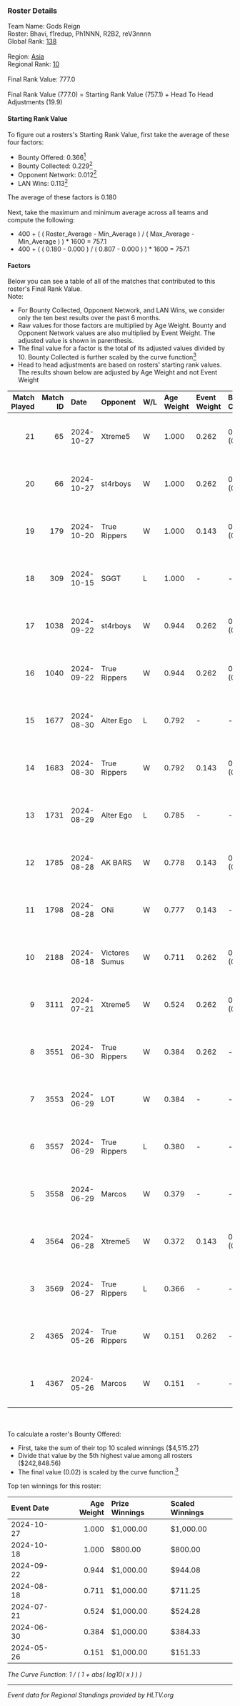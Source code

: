 ### Roster Details<br />
Team Name: Gods Reign<br />
Roster: Bhavi, f1redup, Ph1NNN, R2B2, reV3nnnn<br />
Global Rank: [138](../../standings_global_2024_10_30.md)<br />
<br />
Region: [Asia]( ../../standings_asia_2024_10_30.md)<br />
Regional Rank: [10]( ../../standings_asia_2024_10_30.md)<br />
<br />
Final Rank Value:  777.0<br />
<br />
Final Rank Value (777.0) = Starting Rank Value (757.1) + Head To Head Adjustments (19.9)<br />

#### Starting Rank Value<br />
To figure out a rosters's Starting Rank Value, first take the average of these four factors:<br />
- Bounty Offered: 0.366[<sup>1</sup>](#table2)
- Bounty Collected: 0.229[<sup>2</sup>](#table1)
- Opponent Network: 0.012[<sup>2</sup>](#table1)
- LAN Wins: 0.113[<sup>2</sup>](#table1)

The average of these factors is 0.180<br />
<br />
Next, take the maximum and minimum average across all teams and compute the following:<br />
- 400 + ( ( Roster_Average - Min_Average ) / ( Max_Average - Min_Average ) ) * 1600 = 757.1
- 400 + ( ( 0.180 - 0.000 ) / ( 0.807 - 0.000 ) ) * 1600 = 757.1


#### Factors<br />
Below you can see a table of all of the matches that contributed to this roster's Final Rank Value.<br />
Note:<br />

- For Bounty Collected, Opponent Network, and LAN Wins, we consider only the ten best results over the past 6 months.
- Raw values for those factors are multiplied by Age Weight. Bounty and Opponent Network values are also multiplied by Event Weight. The adjusted value is shown in parenthesis.
- The final value for a factor is the total of its adjusted values divided by 10. Bounty Collected is further scaled by the curve function[<sup>3</sup>](#curveFunction)
- Head to head adjustments are based on rosters' starting rank values. The results shown below are adjusted by Age Weight and not Event Weight
<span id="table1"></span><br />


| Match Played | Match ID | Date       | Opponent       | W/L | Age Weight | Event Weight | Bounty Collected | Opponent Network | LAN Wins  | H2H Adj. | Roster                                      |
| -: | -: | :- | :- | :- | :- | :- | :- | :- | :- | -: | :- |
|           21 |       65 | 2024-10-27 | Xtreme5        | W   | 1.000      | 0.262        | 0.003 (0.001)    | 0.034 (0.009)    | 0 (0.000) |     6.51 | Bhavi, f1redup, Ph1NNN, R2B2, reV3nnnn      |
|           20 |       66 | 2024-10-27 | st4rboys       | W   | 1.000      | 0.262        | 0.002 (0.001)    | 0.033 (0.009)    | 0 (0.000) |     9.65 | Bhavi, f1redup, Ph1NNN, R2B2, reV3nnnn      |
|           19 |      179 | 2024-10-20 | True Rippers   | W   | 1.000      | 0.143        | 0.001 (0.000)    | 0.125 (0.018)    | 1 (1.000) |    10.74 | Bhavi, f1redup, Ph1NNN, R2B2, reV3nnnn      |
|           18 |      309 | 2024-10-15 | SGGT           | L   | 1.000      | -            | -                | -                | -         |   -19.63 | Bhavi, f1redup, Ph1NNN, R2B2, reV3nnnn      |
|           17 |     1038 | 2024-09-22 | st4rboys       | W   | 0.944      | 0.262        | 0.002 (0.000)    | 0.033 (0.008)    | 0 (0.000) |     9.50 | 1nhuman, Bhavi, Ph1NNN, R2B2, reV3nnnn      |
|           16 |     1040 | 2024-09-22 | True Rippers   | W   | 0.944      | 0.262        | 0.001 (0.000)    | 0.125 (0.031)    | 0 (0.000) |    10.58 | 1nhuman, Bhavi, Ph1NNN, R2B2, reV3nnnn      |
|           15 |     1677 | 2024-08-30 | Alter Ego      | L   | 0.792      | -            | -                | -                | -         |   -17.14 | Bhavi, f1redup, Mcg!LLzZz, Ph1NNN, reV3nnnn |
|           14 |     1683 | 2024-08-30 | True Rippers   | W   | 0.792      | 0.143        | 0.001 (0.000)    | 0.125 (0.014)    | 0 (0.000) |     9.00 | Bhavi, f1redup, Mcg!LLzZz, Ph1NNN, reV3nnnn |
|           13 |     1731 | 2024-08-29 | Alter Ego      | L   | 0.785      | -            | -                | -                | -         |   -17.73 | Bhavi, f1redup, Ph1NNN, R2B2, reV3nnnn      |
|           12 |     1785 | 2024-08-28 | AK BARS        | W   | 0.778      | 0.143        | 0.010 (0.001)    | -                | 0 (0.000) |     7.90 | Bhavi, f1redup, Ph1NNN, R2B2, reV3nnnn      |
|           11 |     1798 | 2024-08-28 | ONi            | W   | 0.777      | 0.143        | -                | 0.080 (0.009)    | 0 (0.000) |     4.04 | Bhavi, f1redup, Ph1NNN, R2B2, reV3nnnn      |
|           10 |     2188 | 2024-08-18 | Victores Sumus | W   | 0.711      | 0.262        | 0.001 (0.000)    | -                | 0 (0.000) |     4.78 | Bhavi, f1redup, Ph1NNN, R2B2, reV3nnnn      |
|            9 |     3111 | 2024-07-21 | Xtreme5        | W   | 0.524      | 0.262        | 0.003 (0.000)    | 0.034 (0.005)    | 0 (0.000) |     3.63 | Bhavi, f1redup, Ph1NNN, R2B2, reV3nnnn      |
|            8 |     3551 | 2024-06-30 | True Rippers   | W   | 0.384      | 0.262        | -                | 0.125 (0.013)    | -         |     4.53 | 1nhuman, Bhavi, Ph1NNN, R2B2, reV3nnnn      |
|            7 |     3553 | 2024-06-29 | LOT            | W   | 0.384      | -            | -                | -                | -         |     1.49 | Bhavi, f1redup, Ph1NNN, R2B2, reV3nnnn      |
|            6 |     3557 | 2024-06-29 | True Rippers   | L   | 0.380      | -            | -                | -                | -         |    -7.68 | Bhavi, f1redup, Ph1NNN, R2B2, reV3nnnn      |
|            5 |     3558 | 2024-06-29 | Marcos         | W   | 0.379      | -            | -                | -                | -         |     2.18 | Bhavi, f1redup, Ph1NNN, R2B2, reV3nnnn      |
|            4 |     3564 | 2024-06-28 | Xtreme5        | W   | 0.372      | 0.143        | 0.003 (0.000)    | -                | -         |     2.65 | Bhavi, f1redup, Ph1NNN, R2B2, reV3nnnn      |
|            3 |     3569 | 2024-06-27 | True Rippers   | L   | 0.366      | -            | -                | -                | -         |    -7.61 | Bhavi, f1redup, Ph1NNN, R2B2, reV3nnnn      |
|            2 |     4365 | 2024-05-26 | True Rippers   | W   | 0.151      | 0.262        | -                | 0.125 (0.005)    | -         |     1.62 | 1nhuman, Bhavi, Ph1NNN, R2B2, reV3nnnn      |
|            1 |     4367 | 2024-05-26 | Marcos         | W   | 0.151      | -            | -                | -                | -         |     0.85 | Bhavi, f1redup, Ph1NNN, R2B2, reV3nnnn      |

<br />
<span id="table2"></span><br />
To calculate a roster's Bounty Offered:<br />

- First, take the sum of their top 10 scaled winnings ($4,515.27)
- Divide that value by the 5th highest value among all rosters ($242,848.56)
- The final value (0.02) is scaled by the curve function.[<sup>3</sup>](#curveFunction)

Top ten winnings for this roster:<br />

| Event Date | Age Weight | Prize Winnings | Scaled Winnings |
| :- | -: | :- | :- |
| 2024-10-27 |      1.000 | $1,000.00      | $1,000.00       |
| 2024-10-18 |      1.000 | $800.00        | $800.00         |
| 2024-09-22 |      0.944 | $1,000.00      | $944.08         |
| 2024-08-18 |      0.711 | $1,000.00      | $711.25         |
| 2024-07-21 |      0.524 | $1,000.00      | $524.28         |
| 2024-06-30 |      0.384 | $1,000.00      | $384.33         |
| 2024-05-26 |      0.151 | $1,000.00      | $151.33         |


<span id="curveFunction"></span>_The Curve Function: 1 / ( 1 + abs( log10( x ) ) )_<br />

---
_Event data for Regional Standings provided by HLTV.org_<br />

